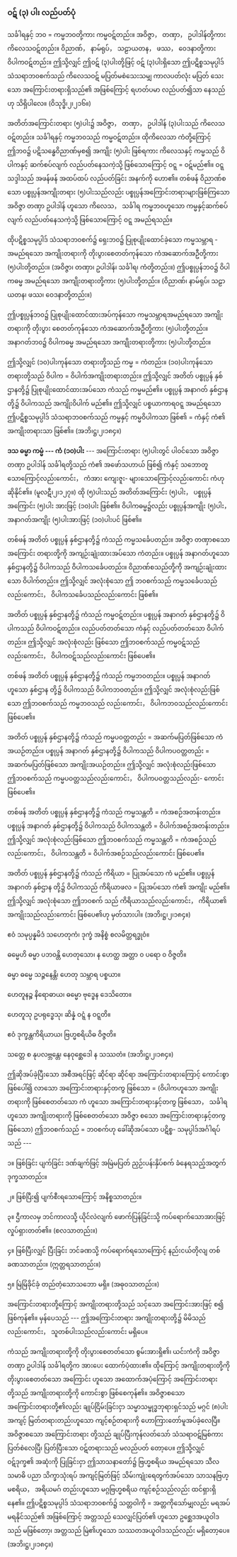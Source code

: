 ### ဝဋ် (၃) ပါး လည်ပတ်ပုံ

သင်္ခါရနှင့် ဘ၀ = ကမ္မဘ၀တို့ကား ကမ္မဝဋ်တည်း။ အဝိဇ္ဇာ， တဏှာ， ဥပါဒါန်တို့ကား ကိလေသဝဋ်တည်း။
ဝိညာဏ်， နာမ်ရုပ်， သဠာယတန， ဖဿ， ဝေဒနာတို့ကား ဝိပါကဝဋ်တည်း။ ဤသို့လျှင် ဤဝဋ် (၃)ပါးတို့ဖြင့် ဝဋ်
(၃)ပါးရှိသော ဤပဋိစ္စသမုပ္ပါဒ် သံသရာဘ၀စက်သည် ကိလေသဝဋ် မပြတ်မစဲသေးသမျှ ကာလပတ်လုံး မပြတ်
သေးသော အကြောင်းတရားရှိသည်၏ အဖြစ်ကြောင့် ရဟတ်ပမာ လည်ပတ်၍သာ နေသည်ဟု သိရှိပါလေ။
<r>(ဝိသုဒ္ဓိ၊၂၊၂၁၆။)</r>

အတိတ်အကြောင်းတရား (၅)ပါး၌ အဝိဇ္ဇာ， တဏှာ， ဥပါဒါန် (၃)ပါးသည် ကိလေသဝဋ်တည်း။ သင်္ခါရနှင့်
ကမ္မဘ၀သည် ကမ္မဝဋ်တည်း။ ထိုကိလေသာ ကံတို့ကြောင့် ဤဘ၀၌ ပဋိသန္ဓေဝိညာဏ်မှစ၍ အကျိုး (၅)ပါး
ဖြစ်ရကား ကိလေသနှင့် ကမ္မသည် ဝိပါကနှင့် ဆက်စပ်လျက် လည်ပတ်နေသကဲ့သို့ ဖြစ်သောကြောင့် ဝဋ္ဋ =
ဝဋ်မည်၏။ ဝဋ္ဋသဒ္ဒါသည် အဖန်ဖန် အထပ်ထပ် လည်ပတ်ခြင်း အနက်ကို ဟော၏။ တစ်ဖန် ဝိညာဏ်စသော
ပစ္စုပ္ပန်အကျိုးတရား (၅)ပါးသည်လည်း ပစ္စုပ္ပန်အကြောင်းတရားများဖြစ်ကြသော အဝိဇ္ဇာ တဏှာ ဥပါဒါန်
ဟူသော ကိလေသ， သင်္ခါရ ကမ္မဘ၀ဟူသော ကမ္မနှင့်ဆက်စပ်လျက် လည်ပတ်နေသကဲ့သို့ ဖြစ်သောကြောင့်
ဝဋ္ဋ အမည်ရသည်။

ထိုပဋိစ္စသမုပ္ပါဒ် သံသရာဘ၀စက်၌ ရှေးဘ၀၌ ပြုစုပျိုးထောင်ခဲ့သော ကမ္မသမ္ဘာရ - အမည်ရသော
အကျိုးတရားကို တိုးပွားစေတတ်ကုန်သော ကံအဆောက်အဦတို့ကား (၅)ပါးတို့တည်း။ (အဝိဇ္ဇာ၊ တဏှာ၊ ဥပါဒါန်၊
သင်္ခါရ၊ ကံတို့တည်း။) ဤပစ္စုပ္ပန်ဘ၀၌ ဝိပါကဓမ္မ အမည်ရသော အကျိုးတရားတို့ကား (၅)ပါးတို့တည်း။ (ဝိညာဏ်၊
နာမ်ရုပ်၊ သဠာယတန၊ ဖဿ၊ ဝေဒနာတို့တည်း။)

ဤပစ္စုပ္ပန်ဘ၀၌ ပြုစုပျိုးထောင်ထားအပ်ကုန်သော ကမ္မသမ္ဘာရအမည်ရသော အကျိုးတရားကို တိုးပွား
စေတတ်ကုန်သော ကံအဆောက်အဦတို့ကား (၅)ပါးတို့တည်း။ အနာဂတ်ဘ၀၌ ဝိပါကဓမ္မ အမည်ရသော
အကျိုးတရားတို့ကား (၅)ပါးတို့တည်း။

ဤသို့လျှင် (၁၀)ပါးကုန်သော တရားတို့သည် ကမ္မ = ကံတည်း။ (၁၀)ပါးကုန်သော တရားတို့သည် ဝိပါက
= ဝိပါက်အကျိုးတရားတည်း။ ဤသို့လျှင် အတိတ် ပစ္စုပ္ပန် နှစ်ဌာနတို့၌ ပြုစုပျိုးထောင်ထားအပ်သော ကံသည်
ကမ္မမည်၏။ ပစ္စုပ္ပန် အနာဂတ် နှစ်ဌာနတို့၌ ဝိပါကသည် အကျိုးဝိပါက် မည်၏။ ဤသို့လျှင် ပစ္စယာကာရဝဋ္ဋ
အမည်ရသော ဤပဋိစ္စသမုပ္ပါဒ် သံသရာဘ၀စက်သည် ကမ္မနှင့် ကမ္မဝိပါကသာ ဖြစ်၏ = ကံနှင့် ကံ၏
အကျိုးတရားသာ ဖြစ်၏။ (အဘိ၊ဋ္ဌ၊၂၊၁၈၄။)

**ဒသ ဓမ္မာ ကမ္မံ --- ကံ (၁၀)ပါး** --- အကြောင်းတရား (၅)ပါးတွင် ပါဝင်သော အဝိဇ္ဇာ တဏှာ ဥပါဒါန်
သင်္ခါရတို့သည် ကံ၏ အဖော်သဟာယ် ဖြစ်၍ ကံနှင့် သဘောတူသောကြောင့်လည်းကောင်း， ကံအား ကျေးဇူး-
များသောကြောင့်လည်းကောင်း ကံဟု ဆိုနိုင်၏။ (မူလဋီ၊၂၊၁၂၇။) ထို (၅)ပါးသည် အတိတ်အကြောင်း (၅)ပါး，
ပစ္စုပ္ပန်အကြောင်း (၅)ပါး အားဖြင့် (၁၀)ပါး ဖြစ်၏။ ဝိပါကဓမ္မ၌လည်း ပစ္စုပ္ပန်အကျိုး (၅)ပါး， အနာဂတ်အကျိုး
(၅)ပါးအားဖြင့် (၁၀)ပါးပင် ဖြစ်၏။

တစ်ဖန် အတိတ် ပစ္စုပ္ပန် နှစ်ဌာနတို့၌ ကံသည် ကမ္မသင်္ခေပတည်း။ အဝိဇ္ဇာ တဏှာစသော အကြောင်း
တရားတို့ကို အကျဉ်းချုံးထားအပ်သော ကံတည်း။ ပစ္စုပ္ပန် အနာဂတ်ဟူသော နှစ်ဌာနတို့၌ ဝိပါကသည်
ဝိပါကသင်္ခေပတည်း။ ဝိညာဏ်စသည်တို့ကို အကျဉ်းချုံးထားသော ဝိပါက်တည်း။ ဤသို့လျှင် အလုံးစုံသော
ဤ ဘ၀စက်သည် ကမ္မသင်္ခေပသည်လည်းကောင်း， ဝိပါကသင်္ခေပသည်လည်းကောင်း ဖြစ်၏။

အတိတ် ပစ္စုပ္ပန် နှစ်ဌာနတို့၌ ကံသည် ကမ္မဝဋ်တည်း။ ပစ္စုပ္ပန် အနာဂတ် နှစ်ဌာနတို့၌ ဝိပါကသည်
ဝိပါကဝဋ်တည်း။ လည်ပတ်တတ်သော ကံနှင့် လည်ပတ်တတ်သော ဝိပါက်တည်း။ ဤသို့လျှင် အလုံးစုံလည်း
ဖြစ်သော ဤဘ၀စက်သည် ကမ္မဝဋ်သည်လည်းကောင်း， ဝိပါကဝဋ်သည်လည်းကောင်း ဖြစ်ပေ၏။

တစ်ဖန် အတိတ် ပစ္စုပ္ပန် နှစ်ဌာနတို့၌ ကံသည် ကမ္မဘ၀တည်း။ ပစ္စုပ္ပန် အနာဂတ်ဟူသော နှစ်ဌာန
တို့၌ ဝိပါကသည် ဝိပါကဘ၀တည်း။ ဤသို့လျှင် အလုံးစုံလည်းဖြစ်သော ဤဘ၀စက်သည် ကမ္မဘ၀သည်
လည်းကောင်း， ဝိပါကဘ၀သည်လည်းကောင်း ဖြစ်ပေ၏။

အတိတ် ပစ္စုပ္ပန် နှစ်ဌာနတို့၌ ကံသည် ကမ္မပဝတ္တတည်း = အဆက်မပြတ်ဖြစ်သော ကံအယဉ်တည်း။
ပစ္စုပ္ပန် အနာဂတ် နှစ်ဌာနတို့၌ ဝိပါကသည် ဝိပါကပဝတ္တတည်း = အဆက်မပြတ်ဖြစ်သော အကျိုးအယဉ်တည်း။
ဤသို့လျှင် အလုံးစုံလည်းဖြစ်သော ဤဘ၀စက်သည် ကမ္မပဝတ္တသည်လည်းကောင်း， ဝိပါကပဝတ္တသည်လည်း-
ကောင်း ဖြစ်ပေ၏။

တစ်ဖန် အတိတ် ပစ္စုပ္ပန် နှစ်ဌာနတို့၌ ကံသည် ကမ္မသန္တတိ = ကံအစဉ်အတန်းတည်း။ ပစ္စုပ္ပန် အနာဂတ်
နှစ်ဌာနတို့၌ ဝိပါကသည် ဝိပါကသန္တတိ = ဝိပါက်အစဉ်အတန်းတည်း။ ဤသို့လျှင် အလုံးစုံလည်းဖြစ်သော
ဤဘ၀စက်သည် ကမ္မသန္တတိ = ကံအစဉ်သည်လည်းကောင်း， ဝိပါကသန္တတိ = ဝိပါက်အစဉ်သည်လည်းကောင်း
ဖြစ်ပေ၏။

အတိတ် ပစ္စုပ္ပန် နှစ်ဌာနတို့၌ ကံသည် ကိရိယာ = ပြုအပ်သော ကံ မည်၏။ ပစ္စုပ္ပန် အနာဂတ် နှစ်ဌာန
တို့၌ ဝိပါကသည် ကိရိယာဖလ = ပြုအပ်သော ကံ၏ အကျိုး မည်၏။ ဤသို့လျှင် အလုံးစုံသော ဤဘ၀စက်
သည် ကိရိယာသည်လည်းကောင်း， ကိရိယာ၏ အကျိုးသည်လည်းကောင်း ဖြစ်ပေ၏ဟု မှတ်သားပါ။
<r>(အဘိ၊ဋ္ဌ၊၂၊၁၈၄။)</r>

ဧဝံ သမုပ္ပန္နမိဒံ သဟေတုကံ၊ ဒုက္ခံ အနိစ္စံ စလမိတ္တရဒ္ဓုဝံ။

ဓမ္မေဟိ ဓမ္မာ ပဘ၀န္တိ ဟေတုသော၊ န ဟေတ္ထ အတ္တာ ၀ ပရော ၀ ဝိဇ္ဇတိ။

ဓမ္မာ ဓမ္မေ သဉ္ဇနေန္တိ၊ ဟေတု သမ္ဘာရ ပစ္စယာ။

ဟေတူနဉ္စ နိရောဓာယ၊ ဓမ္မော ဗုဒ္ဓေန ဒေသိတော။

ဟေတူသု ဥပရုဒ္ဓေသု၊ ဆိန္နံ ဝဋ္ဋံ န ဝဋ္ဋတိ။

ဧဝံ ဒုက္ခန္တကိရိယာယ၊ ဗြဟ္မစရိယိဓ ဝိဇ္ဇတိ။

သတ္တေ စ နုပလဗ္ဘန္တေ၊ နေဝုစ္ဆေဒေါ န သဿတံ။ (အဘိ၊ဋ္ဌ၊၂၊၁၈၄။)

ဤဆိုအပ်ခဲ့ပြီးသော အစီအရင်ဖြင့် ဆိုင်ရာ ဆိုင်ရာ အကြောင်းတရားကြောင့် ကောင်းစွာ ဖြစ်ပေါ်၍
လာသော အကြောင်းတရားနှင့်တကွ ဖြစ်သော = (ဝိပါကဟူသော အကျိုးတရားကို ဖြစ်စေတတ်သော ကံ
ဟူသော အကြောင်းတရားနှင့်တကွ ဖြစ်သော， သင်္ခါရဟူသော အကျိုးတရားကို ဖြစ်စေတတ်သော အဝိဇ္ဇာ
စသော အကြောင်းတရားနှင့်တကွ ဖြစ်သော) ဤဘ၀စက်သည် = ဘ၀စက်ဟု ခေါ်ဆိုအပ်သော ပဋိစ္စ-
သမုပ္ပါဒ်အင်္ဂါရပ်သည် ---

၁။ ဖြစ်ခြင်း ပျက်ခြင်း ဒဏ်ချက်ဖြင့် အမြဲမပြတ် ညှဉ်းပန်းနှိပ်စက် ခံနေရသည့်အတွက် ဒုက္ခသာတည်း။

၂။ ဖြစ်ပြီး၍ ပျက်စီးရသောကြောင့် အနိစ္စသာတည်း။

၃။ ဌီကာလမှ ဘင်ကာလသို့ ယိုင်လဲလျက် ဖောက်ပြန်ခြင်းသို့ ကပ်ရောက်သောအားဖြင့် လှုပ်ရှားတတ်၏။
(စလသာတည်း။)

၄။ ဖြစ်ပြီးလျှင် ပြီးခြင်း ဘင်ခဏသို့ ကပ်ရောက်ရသောကြောင့် နည်းငယ်တိုလျ တစ်ခဏသာတည်း။
(ဣတ္တရသာတည်း။)

၅။ မြဲမြံခိုင်ခံ့ တည်တံ့သောသဘော မရှိ။ (အဓု၀သာတည်း။)

အကြောင်းတရားတို့ကြောင့် အကျိုးတရားတို့သည် သင့်သော အကြောင်းအားဖြင့် စ၍ ဖြစ်ကုန်၏။
မှန်ပေသည် --- ဤအကြောင်းတရား အကျိုးတရားတို့၌ မိမိသည်လည်းကောင်း， သူတစ်ပါးသည်လည်းကောင်း
မရှိပေ။

ကံသည် အကျိုးတရားတို့ကို တိုးပွားစေတတ်သော စွမ်းအားရှိ၏၊ ယင်းကံကို အဝိဇ္ဇာ တဏှာ ဥပါဒါန်
သင်္ခါရတို့က အားပေး ထောက်ပံ့ထား၏။ ထိုကြောင့် အကျိုးတရားတို့ကို တိုးပွားစေတတ်သော အကြောင်း
ဟူသော အထောက်အပံ့ကြောင့် အကြောင်းတရားတို့သည် အကျိုးတရားတို့ကို ကောင်းစွာ ဖြစ်စေကုန်၏။
အဝိဇ္ဇာစသော အကြောင်းတရားတို့၏လည်း ချုပ်ငြိမ်းခြင်းငှာ သမ္မာသမ္ဗုဒ္ဓဘုရားရှင်သည် မဂ္ဂင် (၈)ပါး အကျင့်
မြတ်တရားတည်းဟူသော ကျင့်စဉ်တရားကို ဟောကြားတော်မူအပ်ခဲ့လေပြီ။ အဝိဇ္ဇာစသော အကြောင်းတရား
တို့သည် ချုပ်ပြီးကုန်လတ်သော် သံသရာဝဋ်မြစ်ကား ပြတ်စဲလေပြီ၊ ပြတ်ပြီးသော ဝဋ်တရားသည် မလည်ပတ်
တော့ပေ။ ဤသို့လျှင် ဝဋ်ဒုက္ခ၏ အဆုံးကို ပြုခြင်းငှာ ဤသာသနာတော်၌ ဗြဟ္မစရိယ အမည်ရသော သီလ
သမာဓိ ပညာ သိက္ခာသုံးရပ် အကျင့်မြတ်ဖြင့် သိမ်းကျုံးရေတွက်အပ်သော သာသနဗြဟ္မစရိယ， အရိယမဂ်
တည်းဟူသော မဂ္ဂဗြဟ္မစရိယ ကျင့်စဉ်သည်လည်း ထင်ရှားရှိနေ၏။ ဤပဋိစ္စသမုပ္ပါဒ် သံသရာဘ၀စက်၌
သတ္တဝါကို = အတ္တကိုသော်မျှလည်း မရအပ် မရနိုင်သည်၏ အဖြစ်ကြောင့် အတ္တသည် သေလျှင်ပြတ်၏
ဟူသော ဥစ္ဆေဒအယူဝါဒသည် မဖြစ်တော့၊ အတ္တသည် မြဲ၏ဟူသော သဿတအယူဝါဒသည်လည်း မရှိတော့ပေ။
<r>(အဘိ၊ဋ္ဌ၊၂၊၁၈၄။)</r>
